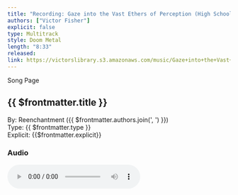 ```yaml
---
title: "Recording: Gaze into the Vast Ethers of Perception (High School Version)"
authors: ["Victor Fisher"]
explicit: false
type: Multitrack  
style: Doom Metal
length: "8:33"
released:
link: https://victorslibrary.s3.amazonaws.com/music/Gaze+into+the+Vast+Ethers+of+Perception/Gaze+into+the+Vast+Ethers+of+Perception+(High+School+Version).mp3
---
```


<g-link to="/song/gaze-into-the-vast-ethers-of-perception">Song Page</g-link>

## {{ $frontmatter.title }}

By: <g-link to="/band/reenchantment">Reenchantment</g-link> ({{ $frontmatter.authors.join(', ') }})  
Type: {{ $frontmatter.type }}  
Explicit: {{$frontmatter.explicit}}

### Audio

<audio controls controlsList="nodownload">
  <source :src="$frontmatter.link" type="audio/mpeg">
Your browser does not support the audio element.
</audio>
